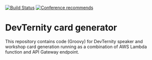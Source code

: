 [![Build Status](https://travis-ci.org/devternity/ticket-generator.svg?branch=master)](https://travis-ci.org/devternity/ticket-generator) [![Conference recommends](https://devternity.com/shields/recommends.svg)](https://devternity.com)

# DevTernity card generator

This repository contains code (Groovy) for DevTernity speaker and workshop card generation running as a combination of AWS Lambda function and API Gateway endpoint.
